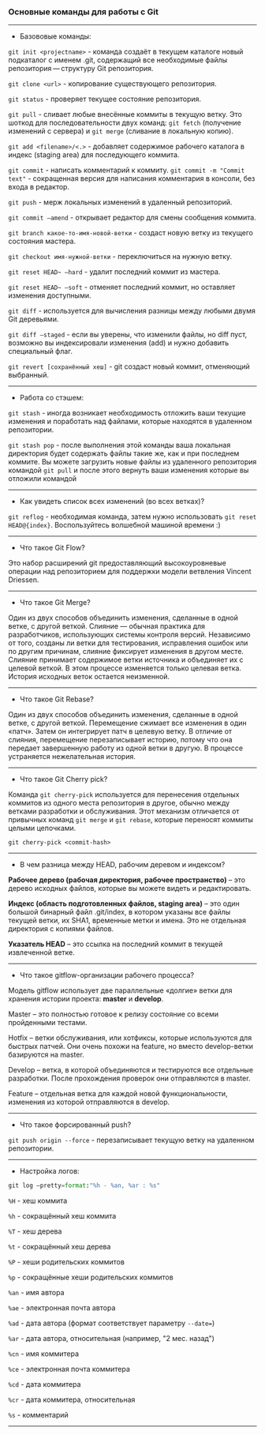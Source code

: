 ### Основные команды для работы с Git

***

* Базововые команды:

`git init <projectname>` - команда создаёт в текущем каталоге новый подкаталог с именем .git, содержащий все необходимые файлы репозитория — структуру Git репозитория.

`git clone <url>` - копирование существующего репозитория.

`git status` - проверяет текущее состояние репозитория.

`git pull` - сливает любые внесённые коммиты в текущую ветку. Это шоткод для последовательности двух команд: `git fetch` (получение изменений с сервера) и `git merge` (сливание в локальную копию).

`git add <filename>/<.>` - добавляет содержимое рабочего каталога в индекс (staging area) для последующего коммита.

`git commit` - написать комментарий к коммиту. `git commit -m "Commit text"` - сокращенная версия для написания комментария в консоли, без входа в редактор.

`git push` - мерж локальных изменений в удаленный репозиторий.

`git commit —amend` - открывает редактор для смены сообщения коммита.

`git branch какое-то-имя-новой-ветки` - создаст новую ветку из текущего состояния мастера.

`git checkout имя-нужной-ветки` - переключиться на нужную ветку.

`git reset HEAD~ —hard` - удалит последний коммит из мастера.

`git reset HEAD~ —soft` - отменяет последний коммит, но оставляет изменения доступными.

`git diff` - используется для вычисления разницы между любыми двумя Git деревьями.

`git diff —staged` - если вы уверены, что изменили файлы, но diff пуст, возможно вы индексировали изменения (add) и нужно добавить специальный флаг.
 
`git revert [сохранённый хеш]` - git создаст новый коммит, отменяющий выбранный. 

***

* Работа со стэшем:

`git stash` - иногда возникает необходимость отложить ваши текущие изменения и поработать над файлами, которые находятся в удаленном репозитории.

`git stash pop` - после выполнения этой команды ваша локальная директория будет содержать файлы такие же, как и при последнем коммите. 
Вы можете загрузить новые файлы из удаленного репозитория командой `git pull` и после этого вернуть ваши изменения которые вы отложили командой

***

* Как увидеть список всех изменений (во всех ветках)?

`git reflog` - необходимая команда, затем нужно использовать `git reset HEAD@{index}`. Воспользуйтесь волшебной машиной времени :)

***

* Что такое Git Flow?

Это набор расширений git предоставляющий высокоуровневые операции над репозиторием для поддержки модели ветвления Vincent Driessen.

***

* Что такое Git Merge?

Один из двух способов объединить изменения, сделанные в одной ветке, с другой веткой. Слияние — обычная практика для разработчиков, использующих системы контроля версий. Независимо от того, созданы ли ветки для тестирования, исправления ошибок или по другим причинам, слияние фиксирует изменения в другом месте. Слияние принимает содержимое ветки источника и объединяет их с целевой веткой. В этом процессе изменяется только целевая ветка. История исходных веток остается неизменной.

***

* Что такое Git Rebase?

Один из двух способов объединить изменения, сделанные в одной ветке, с другой веткой. Перемещение сжимает все изменения в один «патч». Затем он интегрирует патч в целевую ветку.
В отличие от слияния, перемещение перезаписывает историю, потому что она передает завершенную работу из одной ветки в другую. В процессе устраняется нежелательная история.

***

* Что такое Git Cherry pick?

Команда `git cherry-pick` используется для перенесения отдельных коммитов из одного места репозитория в другое, обычно между ветками разработки и обслуживания. Этот механизм отличается от привычных команд `git merge` и `git rebase`, которые переносят коммиты целыми цепочками.

`git cherry-pick <commit-hash>`
 
***
 
* В чем разница между HEAD, рабочим деревом и индексом?

**Рабочее дерево (рабочая директория, рабочее пространство)** – это дерево исходных файлов, которые вы можете видеть и редактировать.

**Индекс (область подготовленных файлов, staging area)** – это один большой бинарный файл .git/index, в котором указаны все файлы текущей ветки, их SHA1, временные метки и имена. Это не отдельная директория с копиями файлов.

**Указатель HEAD** – это ссылка на последний коммит в текущей извлеченной ветке.

***

* Что такое gitflow-организации рабочего процесса?

Модель gitflow использует две параллельные «долгие» ветки для хранения истории проекта: **master** и **develop**.

Master – это полностью готовое к релизу состояние со всеми пройденными тестами.

Hotfix – ветки обслуживания, или хотфиксы, которые используются для быстрых патчей. Они очень похожи на feature, но вместо develop-ветки базируются на master.

Develop – ветка, в которой объединяются и тестируются все отдельные разработки. После прохождения проверок они отправляются в master.

Feature – отдельная ветка для каждой новой функциональности, изменения из которой отправляются в develop.

***

* Что такое форсированный push?

`git push origin --force` - перезаписывает текущую ветку на удаленном репозитории.

***

* Настройка логов:

```python
git log —pretty=format:"%h - %an, %ar : %s"
```

`%H` - хеш коммита

`%h` - сокращённый хеш коммита

`%T` - хеш дерева

`%t` - сокращённый хеш дерева

`%P` - хеши родительских коммитов

`%p` - сокращённые хеши родительских коммитов

`%an` - имя автора

`%ae` - электронная почта автора

`%ad` - дата автора (формат соответствует параметру `--date=`)

`%ar` - дата автора, относительная (например, "2 мес. назад")

`%cn` - имя коммитера

`%ce` - электронная почта коммитера

`%cd` - дата коммитера

`%cr` - дата коммитера, относительная

`%s` - комментарий

***
